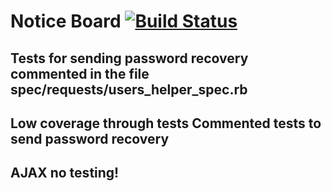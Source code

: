Notice Board [![Build Status](https://travis-ci.org/slavikg/notice_board.svg)](https://travis-ci.org/slavikg/notice_board)
=========

## Tests for sending password recovery commented in the file spec/requests/users_helper_spec.rb

## Low coverage through tests Commented tests to send password recovery

## AJAX no testing!
